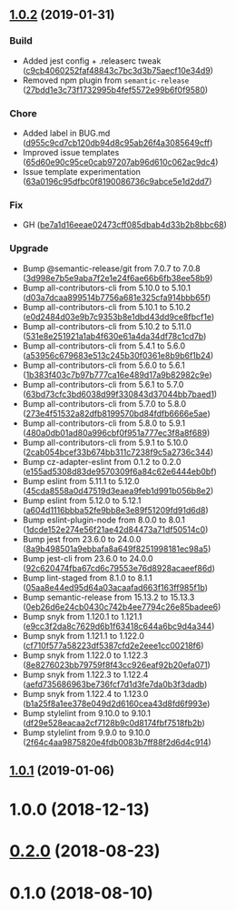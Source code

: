 ## [1.0.2](https://github.com/Berkmann18/TemplateJS/compare/v1.0.1...v1.0.2) (2019-01-31)


### Build

* Added jest config + .releaserc tweak ([c9cb4060252faf48843c7bc3d3b75aecf10e34d9](https://github.com/Berkmann18/TemplateJS/commit/c9cb4060252faf48843c7bc3d3b75aecf10e34d9))
* Removed npm plugin from `semantic-release` ([27bdd1e3c73f1732995b4fef5572e99b6f0f9580](https://github.com/Berkmann18/TemplateJS/commit/27bdd1e3c73f1732995b4fef5572e99b6f0f9580))

### Chore

* Added label in BUG.md ([d955c9cd7cb120db94d8c95ab26f4a3085649cff](https://github.com/Berkmann18/TemplateJS/commit/d955c9cd7cb120db94d8c95ab26f4a3085649cff))
* Improved issue templates ([65d60e90c95ce0cab97207ab96d610c062ac9dc4](https://github.com/Berkmann18/TemplateJS/commit/65d60e90c95ce0cab97207ab96d610c062ac9dc4))
* Issue template experimentation ([63a0196c95dfbc0f8190086736c9abce5e1d2dd7](https://github.com/Berkmann18/TemplateJS/commit/63a0196c95dfbc0f8190086736c9abce5e1d2dd7))

### Fix

* GH ([be7a1d16eeae02473cff085dbab4d33b2b8bbc68](https://github.com/Berkmann18/TemplateJS/commit/be7a1d16eeae02473cff085dbab4d33b2b8bbc68))

### Upgrade

* Bump @semantic-release/git from 7.0.7 to 7.0.8 ([3d998e7b5e9aba7f2e1e24f6ae66b6fb38ee58b9](https://github.com/Berkmann18/TemplateJS/commit/3d998e7b5e9aba7f2e1e24f6ae66b6fb38ee58b9))
* Bump all-contributors-cli from 5.10.0 to 5.10.1 ([d03a7dcaa899514b7756a681e325cfa914bbb65f](https://github.com/Berkmann18/TemplateJS/commit/d03a7dcaa899514b7756a681e325cfa914bbb65f))
* Bump all-contributors-cli from 5.10.1 to 5.10.2 ([e0d2484d03e9b7c9353b8e1dbd43dd9ce8fbcf1e](https://github.com/Berkmann18/TemplateJS/commit/e0d2484d03e9b7c9353b8e1dbd43dd9ce8fbcf1e))
* Bump all-contributors-cli from 5.10.2 to 5.11.0 ([531e8e251921a1ab4f630e61a4da34df78c1cd7b](https://github.com/Berkmann18/TemplateJS/commit/531e8e251921a1ab4f630e61a4da34df78c1cd7b))
* Bump all-contributors-cli from 5.4.1 to 5.6.0 ([a53956c679683e513c245b30f0361e8b9b6f1b24](https://github.com/Berkmann18/TemplateJS/commit/a53956c679683e513c245b30f0361e8b9b6f1b24))
* Bump all-contributors-cli from 5.6.0 to 5.6.1 ([1b383f403c7b97b777ca16e489d17a9b82982c9e](https://github.com/Berkmann18/TemplateJS/commit/1b383f403c7b97b777ca16e489d17a9b82982c9e))
* Bump all-contributors-cli from 5.6.1 to 5.7.0 ([63bd73cfc3bd6038d99f330843d37044bb7baed1](https://github.com/Berkmann18/TemplateJS/commit/63bd73cfc3bd6038d99f330843d37044bb7baed1))
* Bump all-contributors-cli from 5.7.0 to 5.8.0 ([273e4f51532a82dfb8199570bd84fdfb6666e5ae](https://github.com/Berkmann18/TemplateJS/commit/273e4f51532a82dfb8199570bd84fdfb6666e5ae))
* Bump all-contributors-cli from 5.8.0 to 5.9.1 ([480a0db01ad80a996cbf0f951a777ec3f8a8f689](https://github.com/Berkmann18/TemplateJS/commit/480a0db01ad80a996cbf0f951a777ec3f8a8f689))
* Bump all-contributors-cli from 5.9.1 to 5.10.0 ([2cab054bcef33b674bb311c7238f9c5a2736c344](https://github.com/Berkmann18/TemplateJS/commit/2cab054bcef33b674bb311c7238f9c5a2736c344))
* Bump cz-adapter-eslint from 0.1.2 to 0.2.0 ([e155ad5308d83de9570309f6a84c62e6444eb0bf](https://github.com/Berkmann18/TemplateJS/commit/e155ad5308d83de9570309f6a84c62e6444eb0bf))
* Bump eslint from 5.11.1 to 5.12.0 ([45cda8558a0d47519d3eaea9feb1d991b056b8e2](https://github.com/Berkmann18/TemplateJS/commit/45cda8558a0d47519d3eaea9feb1d991b056b8e2))
* Bump eslint from 5.12.0 to 5.12.1 ([a604d1116bbba52fe9bb8e3e89f51209fd91d6d8](https://github.com/Berkmann18/TemplateJS/commit/a604d1116bbba52fe9bb8e3e89f51209fd91d6d8))
* Bump eslint-plugin-node from 8.0.0 to 8.0.1 ([1dcde152e274e56f21ae42d84473a71df50514c0](https://github.com/Berkmann18/TemplateJS/commit/1dcde152e274e56f21ae42d84473a71df50514c0))
* Bump jest from 23.6.0 to 24.0.0 ([8a9b498501a9ebbafa8a649f8251998181ec98a5](https://github.com/Berkmann18/TemplateJS/commit/8a9b498501a9ebbafa8a649f8251998181ec98a5))
* Bump jest-cli from 23.6.0 to 24.0.0 ([92c620474fba67cd6c79553e76d8928acaeef86d](https://github.com/Berkmann18/TemplateJS/commit/92c620474fba67cd6c79553e76d8928acaeef86d))
* Bump lint-staged from 8.1.0 to 8.1.1 ([05aa8e44ed95d64a03acaafad663f163ff985f1b](https://github.com/Berkmann18/TemplateJS/commit/05aa8e44ed95d64a03acaafad663f163ff985f1b))
* Bump semantic-release from 15.13.2 to 15.13.3 ([0eb26d6e24cb0430c742b4ee7794c26e85badee6](https://github.com/Berkmann18/TemplateJS/commit/0eb26d6e24cb0430c742b4ee7794c26e85badee6))
* Bump snyk from 1.120.1 to 1.121.1 ([e9cc3f2da8c7629d6b1f63418c644a6bc9d4a344](https://github.com/Berkmann18/TemplateJS/commit/e9cc3f2da8c7629d6b1f63418c644a6bc9d4a344))
* Bump snyk from 1.121.1 to 1.122.0 ([cf710f577a58223df5387cfd2e2eee1cc00218f6](https://github.com/Berkmann18/TemplateJS/commit/cf710f577a58223df5387cfd2e2eee1cc00218f6))
* Bump snyk from 1.122.0 to 1.122.3 ([8e8276023bb79759f8f43cc926eaf92b20efa071](https://github.com/Berkmann18/TemplateJS/commit/8e8276023bb79759f8f43cc926eaf92b20efa071))
* Bump snyk from 1.122.3 to 1.122.4 ([aefd735686963be736fcf7d1d3fe7da0b3f3dadb](https://github.com/Berkmann18/TemplateJS/commit/aefd735686963be736fcf7d1d3fe7da0b3f3dadb))
* Bump snyk from 1.122.4 to 1.123.0 ([b1a25f8a1ee378e049d2d6160cea43d8fd6f993e](https://github.com/Berkmann18/TemplateJS/commit/b1a25f8a1ee378e049d2d6160cea43d8fd6f993e))
* Bump stylelint from 9.10.0 to 9.10.1 ([df29e528eacaa2cf7128b9c0d8174fbf7518fb2b](https://github.com/Berkmann18/TemplateJS/commit/df29e528eacaa2cf7128b9c0d8174fbf7518fb2b))
* Bump stylelint from 9.9.0 to 9.10.0 ([2f64c4aa9875820e4fdb0083b7ff88f2d6d4c914](https://github.com/Berkmann18/TemplateJS/commit/2f64c4aa9875820e4fdb0083b7ff88f2d6d4c914))

## [1.0.1](https://github.com/Berkmann18/TemplateJS/compare/v1.0.0...v1.0.1) (2019-01-06)

# 1.0.0 (2018-12-13)

# [0.2.0](https://github.com/Berkmann18/TemplateJS/compare/0.1.0...0.2.0) (2018-08-23)




# 0.1.0 (2018-08-10)
